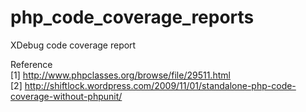 php_code_coverage_reports
=========================

XDebug code coverage report

Reference<br/>
[1] http://www.phpclasses.org/browse/file/29511.html<br/>
[2] http://shiftlock.wordpress.com/2009/11/01/standalone-php-code-coverage-without-phpunit/
